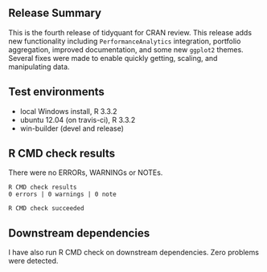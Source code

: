 ## Release Summary
This is the fourth release of tidyquant for CRAN review. This release adds new functionality including `PerformanceAnalytics` integration, portfolio aggregation, improved documentation, and some new `ggplot2` themes. Several fixes were made to enable quickly getting, scaling, and manipulating data.


## Test environments
* local Windows install, R 3.3.2
* ubuntu 12.04 (on travis-ci), R 3.3.2
* win-builder (devel and release)


## R CMD check results
There were no ERRORs, WARNINGs or NOTEs.

    R CMD check results
    0 errors | 0 warnings | 0 note 

    R CMD check succeeded

## Downstream dependencies
I have also run R CMD check on downstream dependencies. Zero problems were detected.
